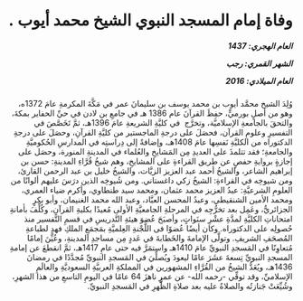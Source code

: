 <h1 dir="rtl">وفاة إمام المسجد النبوي الشيخ محمد أيوب .</h1>

<h5 dir="rtl">العام الهجري:  1437

الشهر القمري: رجب

العام الميلادي: 2016</h5>

<p dir="rtl">وُلِدَ الشيخ محمَّد أيوب بن محمد يوسف بن سليمانَ عمر في مَكَّةَ المكرمةِ عامَ 1372ه، وهو من أصلٍ بورميٍّ، حفِظَ القرآنَ عام 1386 هـ في جامعِ بن لادن في حيِّ الحفاير بمكةَ، والتحقَ بالجامعةِ الإسلاميَّة، وتخرَّج  في كليَّةِ الشريعةِ عامَ 1396هـ، ثمَّ تَخَصَّصَ في التفسيرِ وعلومِ القرآن، فحصَلَ على درجةِ الماجستير من كليَّةِ القرآنِ، وحصَلَ على درجةِ الدكتوراه من الكليَّةِ نَفسِها عامَ 1408هـ، وإضافةً إلى دِراستِه في المدارسِ الحُكوميَّةِ والجامعةِ؛ فقد تتلمذَ على العديدِ مِن المَشايخِ والعُلماء في المدينةِ المنورة، وحصَل على إجازةٍ بروايةِ حفصٍ عن طريق القراءةِ على المشايخِ، وهم شيخُ قُرَّاءِ المدينةِ: حسن بن إبراهيم الشاعر، والشيخُ أحمد عبد العزيز الزيَّات، والشيخُ خليل بن عبد الرحمن القارئ، ومن شيوخِه في القراءةِ: الشيخُ زكي داغستاني. ومن شُيوخِه الذين درَسَ عليهم ألوانًا من العلومِ الشرعيَّةِ: عبدُ العزيز محمد عثمان، ومحمد سيد طنطاوي، وأكرم ضياء العمري، ومحمد الأمين الشنقيطي، وعبدُ المحسن العبَّاد، وعبد الله محمد الغنيمان، وأبو بكرٍ الجزائريُّ، وعَمِل بعد تخرُّجِه في المرحلةِ الجامعيَّةِ الأولى مُعيدًا بكليةِ القرآنِ، وكُلِّفَ بأمانةِ امتحاناتِ الكليَّةِ لمدَّةِ عشْرِ سنَواتٍ، وأصبَحَ عُضوَ هيئةِ التَّدريسِ في قسمِ التَّفسير منذ حُصولِه على الدكتوراه. وكان أيضًا عُضوًا فى اللَّجْنةِ العِلميَّةِ بمَجمَعِ الملكِ فهدٍ لطباعةِ المُصحَفِ الشريفِ. وتولَّى الإمامةَ والخَطابةَ في عَددٍ مِن مساجدِ المدينةِ، وعُيِّنَ إمامًا مُتعاوِنًا في المَسجدِ النبويِّ عامَ 1410هـ واستمَرَّ فيه حتى عامِ 1417هـ، ثمَّ انقطعَ عن إمامةِ المسجدِ النبويِّ تِسعةَ عشَرَ عامًا ليعودَ ويُصلِّيَ في المَسجدِ النبويِّ مُجدَّدًا في رمضانَ 1436هـ، ويُعَدُّ الشيخُ من القُرَّاءِ المشهورين في المملكةِ العربيَّةِ السعوديَّةِ والعالَمِ الإسلاميِّ، وقد توفِّي -رحمه الله- عن عمرٍ ناهزَ 64 عامًا في اليومِ التاسعِ من هذا الشهرِ، وشُيِّعَتْ جَنازتُه والصلاةُ عليه بعد صلاةِ الظُّهرِ في المَسجدِ النبويِّ.</p></br>
